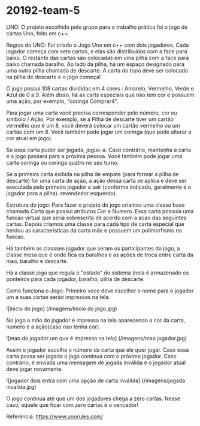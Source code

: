 # 20192-team-5


UNO:
O projeto escolhido pelo grupo para o trabalho prático foi o jogo de cartas Uno, feito em c++.


Regras do UNO:
Foi criado o Jogo Uno em c++ com dois jogadores. Cada jogador começa com sete cartas, e elas são distribuídas com a face para baixo. O restante das cartas são colocadas em uma pilha  com a face para baixo chamada baralho. Ao lado da pilha, há um espaço designado para uma outra pilha chamada de descarte. A carta do topo deve ser colocada na pilha de descarte e o jogo começa!

O jogo possui 108 cartas divididas em 4 cores : Amarelo, Vermelho, Verde e Azul de 0 a 9. Além disso, há  as carts especiais que não tem cor e possuem uma ação, por exemplo, "coringa Comprar4".


Para jogar uma carta você precisa corresponder pelo número, cor ou símbolo / Ação. Por exemplo, se a Pilha de descarte tiver um cartão vermelho que é um 8, você deverá colocar um cartão vermelho ou um cartão com um 8. Você também pode jogar um coringa (que pode alterar a cor atual em jogo).

Se essa carta puder ser jogada, jogue-a. Caso contrário, mantenha a carta e o jogo passará para a próxima pessoa. Você também pode jogar uma carta coringa ou coringa quatro no seu turno.


Se a primeira carta exibida na pilha de empate (para formar a pilha de descarte) for uma carta de ação, a ação dessa carta se aplica e deve ser executada pelo primeiro jogador a sair (conforme indicado, geralmente é o jogador para a pilha). revendedor esquerdo). 

Estrutura do jogo:
Para fazer o projeto do jogo criamos uma classe base chamada Carta que possui atributos Cor e Numero. Essa carta possuia uma funcao virtual que seria sobrescrita de acordo com a acao das seguintes cartas.  Depois criamos uma classe para cada tipo de carta especial que herdou as caracteristicas da carta mãe e possuem um polimorfismo na funcao. 

Há também as classses jogador que seram os participantes do jogo, a classe mesa que é onde fica os baralhos e as ações de troca entre carta da mao, baralho e descarte.

Há a classe jogo que regula o "estado" do sistema (nela é armazenado os ponteiros para cada jogador, baralho, pilha de descarte. 

Como funciona o Jogo:
Primeiro voce deve escolher o nome para o jogador um e suas cartas serão impressas na tela.

![inicio do jogo]
(/imagens/Inicio do jogo.jpg)


No jogo a mão do jogador é impressa na tela aparecendo a cor da carta, número e a ação(caso nao tenha cor).

![mao do jogador um  que é impressa na tela]
(/imagens/mao jogador.jpg)

Assim o jogador escolhe o número da carta que ele quer jogar. Caso essa carta possa ser jogada o jogo continua com o próximo jogador. Caso contrário, é enviada uma mensagem de jogada inválida e o jogador atual deve jogar novamente. 

![jogador dois entra com uma opção de carta inválida]
(/imagens/jogada invalida.jpg)

O jogo continua até que um dos jogadores chega a zero cartas. Nesse caso, aquele que ficar com zero cartas é o vencedor!


Referência:
https://www.unorules.com/

